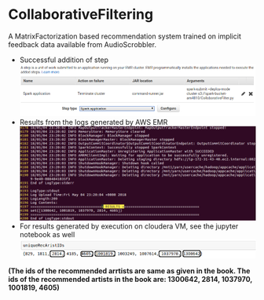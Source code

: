 # CollaborativeFiltering
A MatrixFactorization based recommendation system trained on implicit feedback data available from AudioScrobbler.
- Successful addition of step
![](./step.png)
- Results from the logs generated by AWS EMR
![](./results_from_aws_emr.png)
- For results generated by execution on cloudera VM, see the jupyter notebook as well
![](./results_from_local_execution_1.png)

**(The ids of the recommended arrtists are same as given in the book. The ids of the recommended artists in the book are: 1300642, 2814, 1037970, 1001819, 4605)**
